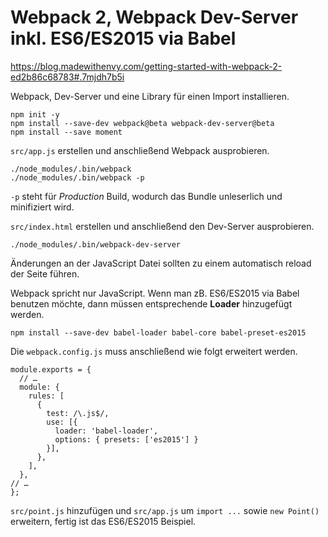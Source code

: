 # Webpack 2, Webpack Dev-Server inkl. ES6/ES2015 via Babel

https://blog.madewithenvy.com/getting-started-with-webpack-2-ed2b86c68783#.7mjdh7b5i

Webpack, Dev-Server und eine Library für einen Import installieren.
```
npm init -y
npm install --save-dev webpack@beta webpack-dev-server@beta
npm install --save moment
```

`src/app.js` erstellen und anschließend Webpack ausprobieren.
```
./node_modules/.bin/webpack
./node_modules/.bin/webpack -p
```
`-p` steht für *Production* Build, wodurch das Bundle unleserlich und minifiziert wird.

`src/index.html` erstellen und anschließend den Dev-Server ausprobieren.
```
./node_modules/.bin/webpack-dev-server
```
Änderungen an der JavaScript Datei sollten zu einem automatisch reload der Seite führen.

Webpack spricht nur JavaScript. Wenn man zB. ES6/ES2015 via Babel benutzen möchte, dann müssen entsprechende **Loader** hinzugefügt werden.

```
npm install --save-dev babel-loader babel-core babel-preset-es2015
```
Die `webpack.config.js` muss anschließend wie folgt erweitert werden.
```
module.exports = {
  // …
  module: {
    rules: [
      {
        test: /\.js$/,
        use: [{
          loader: 'babel-loader',
          options: { presets: ['es2015'] }
        }],
      },
    ],
  },
// …
};
```

`src/point.js` hinzufügen und `src/app.js` um `import ...` sowie `new Point()` erweitern, fertig ist das ES6/ES2015 Beispiel.
